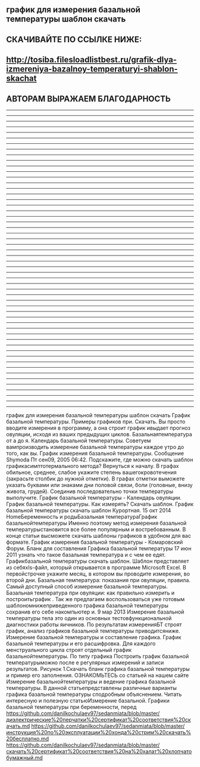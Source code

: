 график для измерения базальной температуры шаблон скачать
--------------------------------------------------
СКАЧИВАЙТЕ ПО ССЫЛКЕ НИЖЕ:
--------------------------------------------------
http://tosiba.filesloadlistbest.ru/grafik-dlya-izmereniya-bazalnoy-temperaturyi-shablon-skachat
--------------------------------------------------
АВТОРАМ ВЫРАЖАЕМ БЛАГОДАРНОСТЬ
--------------------------------------------------
--------------------------------------------------
--------------------------------------------------
--------------------------------------------------
--------------------------------------------------
--------------------------------------------------
--------------------------------------------------
--------------------------------------------------
--------------------------------------------------
--------------------------------------------------
--------------------------------------------------
--------------------------------------------------
--------------------------------------------------
--------------------------------------------------
--------------------------------------------------
--------------------------------------------------
--------------------------------------------------
--------------------------------------------------
--------------------------------------------------
--------------------------------------------------
--------------------------------------------------
--------------------------------------------------
--------------------------------------------------
--------------------------------------------------
--------------------------------------------------
--------------------------------------------------
--------------------------------------------------
--------------------------------------------------
--------------------------------------------------
--------------------------------------------------
--------------------------------------------------
--------------------------------------------------
--------------------------------------------------
--------------------------------------------------
--------------------------------------------------
--------------------------------------------------
--------------------------------------------------
--------------------------------------------------
--------------------------------------------------
--------------------------------------------------
--------------------------------------------------
--------------------------------------------------
--------------------------------------------------
--------------------------------------------------
--------------------------------------------------
--------------------------------------------------
--------------------------------------------------
--------------------------------------------------
--------------------------------------------------
--------------------------------------------------
--------------------------------------------------
--------------------------------------------------
--------------------------------------------------
--------------------------------------------------
--------------------------------------------------
график для измерения базальной температуры шаблон скачать График базальной температуры. Примеры графиков при. Скачать. Вы просто вводите измерения в программу, а она строит график ивыдает прогноз овуляции, исходя из ваших предыдущих циклов. Базальнаятемпература от а до я. Календарь базальной температуры. Советуем вампроизводить измерение базальной температуры каждое утро до того, как вы. График измерения базальной температуры. Сообщение Shymoda  Пт сен09, 2005 06:42. Подскажите, где можно скачать шаблон графикасимптотермального метода? Вернуться к началу. В графах обильное, среднее, слабое укажите степень вашегокровотечения (закрасьте столбик до нужной отметки). В графах отметки выможете указать буквами или знаками дни половой связи, боли (головные, внизу живота, грудей). Соединив последовательно точки температуры выполучите. График базальной температуры - Календарь овуляции. График базальной температуры. Как измерять? Скачать шаблон. График базальной температуры скачать шаблон  Курортная. 15 окт 2014  HomeБеременность и родыБазальная температураГрафик базальнойтемпературы  Именно поэтому метод измерения базальной температурыстановится все более популярным и востребованным.  В конце статьи высможете скачать шаблоны графиков в удобном для вас формате. График измерения базальной температуры - Комаровский Форум. Бланк для составления Графика базальной температуры
17 июн 2011   узнать что такое базальная температура и с чем ее едят. Графикбазальной температуры  скачать шаблон. Шаблон представляет из себяxls-файл, который открывается в программе Microsoft Excel. В первойстрочке укажите месяц, в котором вы проводите измерения, во второй  дни. Базальная температура: показания при овуляции, правила. Самый доступный способ  измерение базальной температуры. Базальная температура при овуляции: как правильно измерить и построитьграфик . Так же предлагаем воспользоваться уже готовым шаблономнижеприведенного графика базальной температуры сохранив его себе накомпьютер и. 9 мар 2013  Измерение базальной температуры тела  это один из основных тестовфункциональной диагностики работы яичников. По результатам измеренияБТ строят график, анализ графиков базальной температуры приводитсяниже. Измерение базальной температуры и составление графика. График базальной температуры и его расшифровка. Для каждого менструального цикла строят отдельный график базальнойтемпературы. По типу графика  Построить график базальной температурыможно после е регулярных измерений и записи результатов.  Рисунок 1.Скачать бланк графика базальной температуры и пример его заполнения. ОЗНАКОМЬТЕСЬ со статьей на нашем сайте Измерение базальнойтемпературы и ведение графика базальной температуры. В данной статьепредставлены различные варианты графика базальной температуры сподробным объяснением. Читать интересную и полезную статьюИзмерение базальной. Графики базальной температуры при беременности, перед
https://github.com/danilkochulaev97/sedanmiata/blob/master/диэлектрические%20перчатки%20сертификат%20соответствия%20скачать.md
https://github.com/danilkochulaev97/sedanmiata/blob/master/инструкция%20по%20эксплуатации%20хонда%20стрим%20скачать%20бесплатно.md
https://github.com/danilkochulaev97/sedanmiata/blob/master/скачать%20сертификат%20соответствия%20на%20халат%20хлопчатобумажный.md